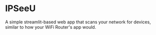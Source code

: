 # IPSeeU
A simple streamlit-based web app that scans your network for devices, similar to how your WiFi Router's app would.